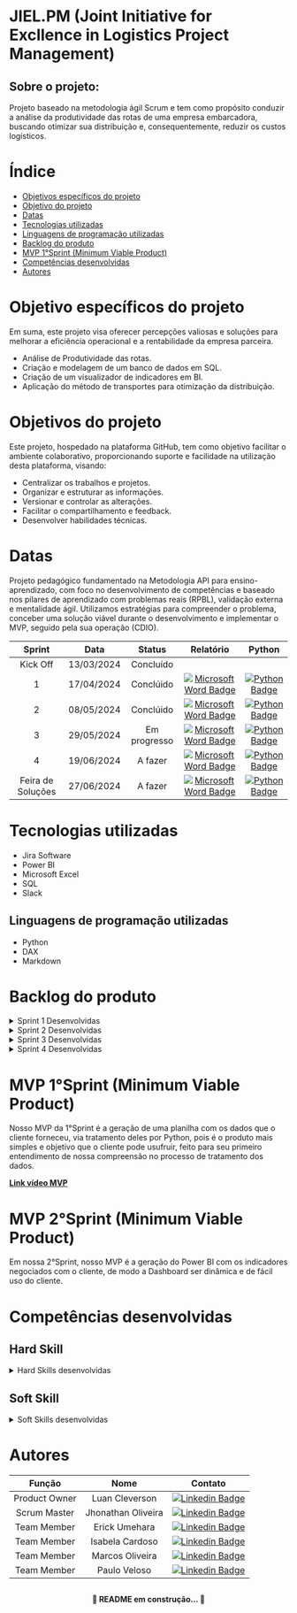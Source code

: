 # JIEL.PM (Joint Initiative for Excllence in Logistics Project Management)

## Sobre o projeto:

Projeto baseado na metodologia ágil Scrum e tem como propósito conduzir a análise da produtividade das rotas de uma empresa embarcadora, buscando otimizar sua distribuição e, consequentemente, reduzir os custos logísticos.

# Índice
* [Objetivos específicos do projeto](#objetivo-específicos-do-projeto)
* [Objetivo do projeto](#objetivos-do-projeto)
* [Datas](#datas)
* [Tecnologias utilizadas](#tecnologias-utilizadas)
* [Linguagens de programação utilizadas](#linguagens-de-programação-utilizadas)
* [Backlog do produto](#backlog-do-produto)
* [MVP 1°Sprint (Minimum Viable Product)](#mvp-1sprint-minimum-viable-product)
* [Competências desenvolvidas](#competências-desenvolvidas)
* [Autores](#autores)

##

# Objetivo específicos do projeto

Em suma, este projeto visa oferecer percepções valiosas e soluções para melhorar a eficiência operacional e a rentabilidade da empresa parceira.

- Análise de Produtividade das rotas.
- Criação e modelagem de um banco de dados em SQL.
- Criação de um visualizador de indicadores em BI.
- Aplicação do método de transportes para otimização da distribuição.

# Objetivos do projeto

Este projeto, hospedado na plataforma GitHub, tem como objetivo facilitar o ambiente colaborativo, proporcionando suporte e facilidade na utilização desta plataforma, visando:

- Centralizar os trabalhos e projetos.
- Organizar e estruturar as informações.
- Versionar e controlar as alterações.
- Facilitar o compartilhamento e feedback.
- Desenvolver habilidades técnicas.

# Datas

Projeto pedagógico fundamentado na Metodologia API para ensino-aprendizado, com foco no desenvolvimento de competências e baseado nos pilares de aprendizado com problemas reais (RPBL), validação externa e mentalidade ágil. Utilizamos estratégias para compreender o problema, conceber uma solução viável durante o desenvolvimento e implementar o MVP, seguido pela sua operação (CDIO).

| Sprint             |    Data      |   Status      | Relatório                                                                                                 | Python                                                                                                       |
|:------------------:|:------------:|:-------------:|:---------------------------------------------------------------------------------------------------------:|:------------------------------------------------------------------------------------------------------------:|
| Kick Off           | 13/03/2024   | Concluído     |                                                                                                           |                                               |
| 1                  | 17/04/2024   | Conclúido     | [![Microsoft Word Badge](https://img.shields.io/badge/Microsoft_Word-blue?style=flat-square&logo=Microsoft%20Word&logoColor=white)](https://github.com/LuanClevinho/JIEL.PM/blob/f73e77cd6cc379cc6b87f39735d4eba2330df28d/Resumo%20Sprint%20(1).pdf)                | [![Python Badge](https://img.shields.io/badge/Python-blue?style=flat-square&logo=Python&logoColor=white)](https://raw.githubusercontent.com/LuanClevinho/JIEL.PM/main/Python.py)                                              |
| 2                  | 08/05/2024   | Conclúido  | [![Microsoft Word Badge](https://img.shields.io/badge/Microsoft_Word-blue?style=flat-square&logo=Microsoft%20Word&logoColor=white)](https://github.com/LuanClevinho/JIEL.PM/blob/a2a0f3dbe3395915028b6cbf08d151852d040d03/Resumo%20Sprint%202.pdf)                | [![Python Badge](https://img.shields.io/badge/Python-blue?style=flat-square&logo=Python&logoColor=white)](https://raw.githubusercontent.com/LuanClevinho/JIEL.PM/main/Python%20V.2.py)                                              |
| 3                  | 29/05/2024   | Em progresso       | [![Microsoft Word Badge](https://img.shields.io/badge/Microsoft_Word-blue?style=flat-square&logo=Microsoft%20Word&logoColor=white)](URL_DO_SEU_RELATÓRIO)                | [![Python Badge](https://img.shields.io/badge/Python-blue?style=flat-square&logo=Python&logoColor=white)](URL_DO_SEU_CÓDIGO)                                              |
| 4                  | 19/06/2024   | A fazer       | [![Microsoft Word Badge](https://img.shields.io/badge/Microsoft_Word-blue?style=flat-square&logo=Microsoft%20Word&logoColor=white)](URL_DO_SEU_RELATÓRIO)                | [![Python Badge](https://img.shields.io/badge/Python-blue?style=flat-square&logo=Python&logoColor=white)](URL_DO_SEU_CÓDIGO)                                              |
| Feira de Soluções  | 27/06/2024   | A fazer       | [![Microsoft Word Badge](https://img.shields.io/badge/Microsoft_Word-blue?style=flat-square&logo=Microsoft%20Word&logoColor=white)](URL_DO_SEU_RELATÓRIO)                | [![Python Badge](https://img.shields.io/badge/Python-blue?style=flat-square&logo=Python&logoColor=white)](URL_DO_SEU_CÓDIGO)                                              |



# Tecnologias utilizadas
- Jira Software
- Power BI
- Microsoft Excel
- SQL
- Slack

## Linguagens de programação utilizadas
- Python
- DAX
- Markdown

# Backlog do produto

<details>

<summary>Sprint 1 Desenvolvidas</summary>

| Sprint | Descrição | Experiência do Usuário |
|--------|-----------|------------------------|
| 1      | Tratar os dados do cliente em Python | Como cliente, quero visualizar o tratamento dos meus dados, para entender qual ferramenta será usada e sua eficiência |
| 1      | Gerar planilhas para visualização do cliente | Como cliente, quero visualizar meus dados de maneira clara, para entender efetivamente que dados posso querer ou não que sejam trabalhados |

</details>

<details>

## Sprint 2

<summary>Sprint 2 Desenvolvidas</summary>

| Sprint | Descrição | Experiência do Usuário |
|--------|-----------|------------------------|
| 2      | Estruturar a relação de dados do Power BI | Como Analista de TI da empresa, quero entender como foi feita a relação de dados no Power bi, para poder alterar as relações com dados diferentes posteriormente. |
| 2      | Entrega de indicadores | Como cliente, quero uma tela com os indicadores aplicados, para visualizar de forma otimizada os dados da produtividade da empresa |
| 2      | Uma tela de BI que mostre a produtividade mensal dos veículos | Como cliente, quero visualizar uma tela com os dados referentes a produtividade mensal dos veículos, para tomada de decisão da otimização do uso dos veículos |
| 2      | Uma tela BI com evolução dos custos por km de cada rota, filtrando por fábricas | Como cliente, quero visualizar a tela no Power BI com a relação de custos das rotas das fabricas por km, para tomada de decisão de redução de custos |
| 2      | Uma tela BI com evolução dos custos por unidade transportada de cada rota, filtrando por fábricas | Como cliente, quero visualizar a evolução dos custos, para poder saber onde focar minhas reduções de custos |
| 2      | Agregar os dados de produtividade para representar o desempenho mensal de todos os veículos | Como cliente, quero visualizar os dados produtivos dos meus veículos, para compreender o desempenho mensal |
| 2      | Utilizar gráficos ou tabelas que destaquem as variações de desempenho ao longo dos meses | Como cliente, quero visualizar de maneira intuitiva os gráficos ou tabelas, para entender as variações de desempenho ao longo dos meses |
| 2      | Adicionar funcionalidades interativas à tela, como filtros por tipo de veículo ou período específico | Como cliente, quero poder interagir com meu produto de maneira intuitiva, para facilitar a apresentação de dados a minha equipe |
| 2      | Permitir que os usuários explorem os dados de maneira dinâmica para obter insights mais detalhados | Como cliente, quero que os dados trabalhados sejam apresentados de maneira dinâmica, para que minha equipe possa interagir com eles |

</details>

<details>

## Sprint 3

<summary>Sprint 3 Desenvolvidas</summary>

| Sprint | Descrição | Experiência do Usuário |
|--------|-----------|------------------------|
| 3      | Tratamento e modelagem dos dados em SQL | Como membro da equipe de TI, quero visualizar os dados modelados em SQL, para fazer tratamentos posteriores de acordo com necessidades da empresa |
| 3      | Estrutura do banco de dados | Como membro da equipe de TI, quero visualizar a estrutura do banco de dados, para entender a relação das fontes de dados |
| 3      | Integração da base de dados SQL e PowerBI | Como cliente, quero uma base de dados do SQL correlacionada com o Power BI, para que o usufruto do produto seja bem estruturado |
| 3      | Base SQL funcional | Como cliente, quero uma estrutura do SQL funcional, para que minha equipe de TI possa trabalhar nela sem muitos problemas |
| 3      | Rotas mais usadas (decidir como será medido, por ex: mensal, diário) | Como cliente, quero entender quais as rotas mais utilizadas com métricas que fazem sentido, para avaliar e gerar estudos em cima delas |
| 3      | Visão geral das atividades de cada veículo | Como cliente, quero visualizar as atividades que norteiam os veículos da empresa, para dar suporte e complementar análises de outros dados fornecidos |
| 3      | Aplicação do Método de Transportes e Otimização em Python | Como cliente, quero visualizar meu produto final otimizado, para que minhas tomadas de decisões sejam mais assertivas. |

</details>

<details>

## Sprint 4

<summary>Sprint 4 Desenvolvidas</summary>

| Sprint | Descrição | Experiência do Usuário |
|--------|-----------|------------------------|

</details>

# MVP 1°Sprint (Minimum Viable Product)

Nosso MVP da 1°Sprint é a geração de uma planilha com os dados que o cliente forneceu, via tratamento deles por Python, pois é o produto mais simples e objetivo que o cliente pode usufruir, feito para seu primeiro entendimento de nossa compreensão no processo de tratamento dos dados.

[**Link vídeo MVP**](https://fatecspgov-my.sharepoint.com/:u:/g/personal/paulo_souza109_fatec_sp_gov_br/EbF2mU9te-xMoc9ScnA2w-8B5KzMgji1Hfv9MU0GJIac6Q?e=FbjVi7)

# MVP 2°Sprint (Minimum Viable Product)

Em nossa 2°Sprint, nosso MVP é a geração do Power BI com os indicadores negociados com o cliente, de modo a Dashboard ser dinâmica e de fácil uso do cliente.

# Competências desenvolvidas

 ## Hard Skill

<details>
<summary>Hard Skills desenvolvidas</summary>
  
| Tecnologia/Metodologia | Classificação      |
|------------------------|--------------------|
| GitHub                 | ☆ ☆ ☆ ☆ ☆ ☆ ☆ ☆ ☆ ☆ |
| Gestão de Projetos     | ☆ ☆ ☆ ☆ ☆ ☆ ☆ ☆ ☆ ☆ |
| Scrum Master           | ☆ ☆ ☆ ☆ ☆ ☆ ☆ ☆ ☆ ☆ |
| Product Owner          | ☆ ☆ ☆ ☆ ☆ ☆ ☆ ☆ ☆ ☆ |
| Markdown               | ☆ ☆ ☆ ☆ ☆ ☆ ☆ ☆ ☆ ☆ |
| Git Projects           | ☆ ☆ ☆ ☆ ☆ ☆ ☆ ☆ ☆ ☆ |

 
</details>

## Soft Skill
<details>
<summary>Soft Skills desenvolvidas</summary>

| Habilidades          | Classificação            |
|----------------------|--------------------------|
| Adaptabilidade       | ☆ ☆ ☆ ☆ ☆ ☆ ☆ ☆ ☆ ☆ |
| Colaboração          | ☆ ☆ ☆ ☆ ☆ ☆ ☆ ☆ ☆ ☆ |
| Comunicação          | ☆ ☆ ☆ ☆ ☆ ☆ ☆ ☆ ☆ ☆ |
| Autonomia            | ☆ ☆ ☆ ☆ ☆ ☆ ☆ ☆ ☆ ☆ |
| Proatividade         | ☆ ☆ ☆ ☆ ☆ ☆ ☆ ☆ ☆ ☆ |
| Entrega de Resultados| ☆ ☆ ☆ ☆ ☆ ☆ ☆ ☆ ☆ ☆ |


</details>

# Autores

|    Função       |       Nome           |                                                                                                                                                          Contato                                                                                                                                                          |
|:---------------:|:-------------------:|:------------------------------------------------------------------------------------------------------------------------------------------------------------------------------------------------------------------------------------------------------------------------------------------------------------------------:|
| Product Owner   |   Luan Cleverson    |   [![Linkedin Badge](https://img.shields.io/badge/Linkedin-blue?style=flat-square&logo=Linkedin&logoColor=white)](https://www.linkedin.com/in/luan-cleverson-silva-dos-santos-879b1a16a?utm_source=share&utm_campaign=share_via&utm_content=profile&utm_medium=android_app)    |
| Scrum Master    |   Jhonathan Oliveira      |   [![Linkedin Badge](https://img.shields.io/badge/Linkedin-blue?style=flat-square&logo=Linkedin&logoColor=white)](https://www.linkedin.com/in/jhonathan-oliveira-1899091a1?utm_source=share&utm_campaign=share_via&utm_content=profile&utm_medium=ios_app)     |
| Team Member     |    Erick Umehara     |   [![Linkedin Badge](https://img.shields.io/badge/Linkedin-blue?style=flat-square&logo=Linkedin&logoColor=white)](https://www.linkedin.com/in/erick-kenzo-umehara-175028207/)  |
| Team Member     |    Isabela Cardoso      |   [![Linkedin Badge](https://img.shields.io/badge/Linkedin-blue?style=flat-square&logo=Linkedin&logoColor=white)](https://www.linkedin.com/feed/?trk=sem-ga_campid.12619604099_asid.149519181115_crid.657343811716_kw.linkedin_d.c_tid.kwd-148086543_n.g_mt.e_geo.9100232)  |
| Team Member     |   Marcos Oliveira    |   [![Linkedin Badge](https://img.shields.io/badge/Linkedin-blue?style=flat-square&logo=Linkedin&logoColor=white)](https://www.linkedin.com/in/marcosvinicius-silva?utm_source=share&utm_campaign=share_via&utm_content=profile&utm_medium=android_app) |
| Team Member     |    Paulo Veloso   |   [![Linkedin Badge](https://img.shields.io/badge/Linkedin-blue?style=flat-square&logo=Linkedin&logoColor=white)](https://www.linkedin.com/in/paulo-henrique-2b5039209?utm_source=share&utm_campaign=share_via&utm_content=profile&utm_medium=android_app)    |


##

<h4 align="center">
🚧 README em construção... 🚧
</h4>
